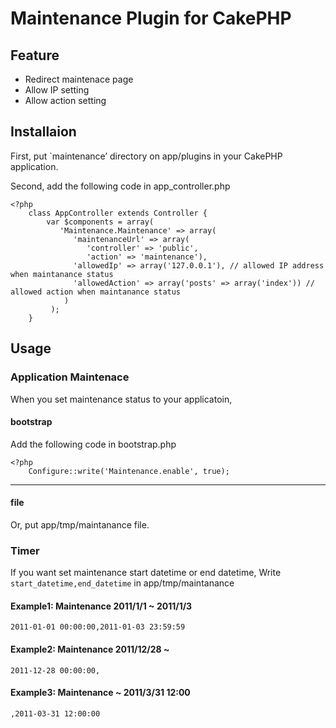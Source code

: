 # Maintenance Plugin for CakePHP #

## Feature ##

* Redirect maintenace page
* Allow IP setting
* Allow action setting

## Installaion ##

First, put `maintenance’ directory on app/plugins in your CakePHP application.

Second, add the following code in app_controller.php

    <?php
        class AppController extends Controller {
            var $components = array(
               'Maintenance.Maintenance' => array(
                  'maintenanceUrl' => array(
                     'controller' => 'public',
                     'action' => 'maintenance'),
                  'allowedIp' => array('127.0.0.1'), // allowed IP address when maintanance status
                  'allowedAction' => array('posts' => array('index')) // allowed action when maintanance status
                )
             );
        }

## Usage ##

### Application Maintenace ###

When you set maintenance status to your applicatoin,

#### bootstrap ####

Add the following code in bootstrap.php

    <?php
        Configure::write('Maintenance.enable', true);

---

#### file ####

Or, put app/tmp/maintanance file.

### Timer ###

If you want set maintenance start datetime or end datetime, Write `start_datetime,end_datetime` in app/tmp/maintanance

#### Example1: Maintenance 2011/1/1 ~ 2011/1/3 ####

    2011-01-01 00:00:00,2011-01-03 23:59:59

#### Example2: Maintenance 2011/12/28 ~ ####

    2011-12-28 00:00:00,

#### Example3: Maintenance ~ 2011/3/31 12:00 ####

    ,2011-03-31 12:00:00

